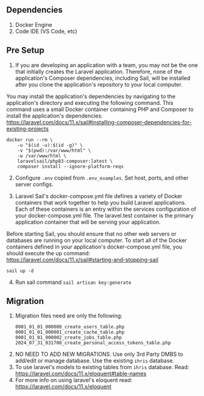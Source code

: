 ## Dependencies
1. Docker Engine
2. Code IDE (VS Code, etc)

## Pre Setup
1. If you are developing an application with a team, you may not be the one that initially creates the Laravel application. Therefore, none of the application's Composer dependencies, including Sail, will be installed after you clone the application's repository to your local computer.

You may install the application's dependencies by navigating to the application's directory and executing the following command. This command uses a small Docker container containing PHP and Composer to install the application's dependencies:
https://laravel.com/docs/11.x/sail#installing-composer-dependencies-for-existing-projects
```
docker run --rm \
    -u "$(id -u):$(id -g)" \
    -v "$(pwd):/var/www/html" \
    -w /var/www/html \
    laravelsail/php83-composer:latest \
    composer install --ignore-platform-reqs
```

2. Configure `.env` copied from `.env_examples`. Set host, ports, and other server configs.
   
3. Laravel Sail's docker-compose.yml file defines a variety of Docker containers that work together to help you build Laravel applications. Each of these containers is an entry within the services configuration of your docker-compose.yml file. The laravel.test container is the primary application container that will be serving your application.

Before starting Sail, you should ensure that no other web servers or databases are running on your local computer. To start all of the Docker containers defined in your application's docker-compose.yml file, you should execute the up command:
https://laravel.com/docs/11.x/sail#starting-and-stopping-sail

```
sail up -d
```
4. Run sail command `sail artisan key:generate`

## Migration
1. Migration files need are only the following:
   ```
   0001_01_01_000000_create_users_table.php
   0001_01_01_000001_create_cache_table.php
   0001_01_01_000002_create_jobs_table.php
   2024_07_31_031708_create_personal_access_tokens_table.php
   ```
2. NO NEED TO ADD NEW MIGRATIONS. Use only 3rd Party DMBS to add/edit or manage database. Use the existing `ihris` database.
3. To use laravel's models to existing tables from `ihris` database. Read: https://laravel.com/docs/11.x/eloquent#table-names
4. For more info on using laravel's eloquent read: https://laravel.com/docs/11.x/eloquent

